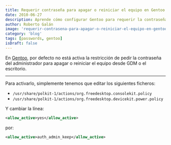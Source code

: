 ```yaml
---
title: Requerir contraseña para apagar o reiniciar el equipo en Gentoo
date: 2010-06-27
description: Aprende cómo configurar Gentoo para requerir la contraseña de administrador al apagar o reiniciar el equipo, mejorando la seguridad del sistema.
author: Roberto Galán
image: 'requerir-contrasena-para-apagar-o-reiniciar-el-equipo-en-gentoo'
category: 'blog'
tags: [passwords, gentoo]
isDraft: false
---
```


En [Gentoo](http://www.gentoo.org), por defecto no está activa la restricción de pedir la contraseña del administrador para apagar o reiniciar el equipo desde GDM o el escritorio.

---

Para activarlo, simplemente tenemos que editar los siguientes ficheros:

- `/usr/share/polkit-1/actions/org.freedesktop.consolekit.policy`
- `/usr/share/polkit-1/actions/org.freedesktop.devicekit.power.policy`

Y cambiar la línea:

```xml
<allow_active>yes</allow_active>
```

por:

```xml
<allow_active>auth_admin_keep</allow_active>
```
